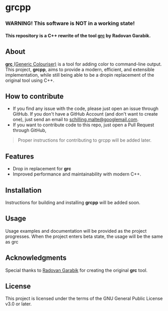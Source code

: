 # grcpp

### **WARNING!** This software is NOT in a working state!

#### This repository is a C++ rewrite of the tool [**grc**](https://github.com/garabik/grc) by Radovan Garabik.

## About

[**grc** (Generic Colouriser)](https://github.com/garabik/grc) is a tool for adding color to command-line output. This project, **grcpp**, aims to provide a modern, efficient, and extensible implementation, while still being able to be a dropin replacement of the original tool using C++.

## How to contribute

- If you find any issue with the code, please just open an issue through GitHub. If you don't have a GitHub Account (and don't want to create one), just send an email to [schilling.malte@googlemail.com](mailto:schilling.malte@googlemail.com).
- If you want to contribute code to this repo, just open a Pull Request through GitHub, 
>Proper instructions for contributing to grcpp will be added later.

## Features

- Drop in replacement for **grc**
- Improved performance and maintainability with modern C++.

## Installation

Instructions for building and installing **grcpp** will be added soon.

## Usage

Usage examples and documentation will be provided as the project progresses.
When the project enters beta state, the usage will be the same as grc

## Acknowledgments

Special thanks to [Radovan Garabik](https://github.com/garabik) for creating the original **grc** tool.

## License

This project is licensed under the terms of the GNU General Public License v3.0 or later.